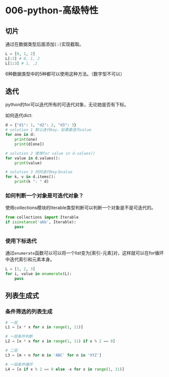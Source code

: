 # 006-python-高级特性
## 切片
通过在数据类型后面添加`[:]`实现截取。

```python
L = [0, 1, 2]
L[:3] # 0, 1, 2
L[1:3] # 1, ,2 
```

6种数据类型中的5种都可以使用这种方法。（数字型不可以）

## 迭代
python的for可以迭代所有的可迭代对象，无论她是否有下标。

如何迭代dict:
```python
d = {"d1": 1, "d2": 2, "d3": 3}
# solution 1 默认迭代key，如果要迭代value
for one in d:
    print(one)
    print(d[one])

# solution 2 使用for value in d.values()
for value in d.values():
    print(value)

# solution 3 同时迭代key与value
for k, v in d.items():
    print(k ": " d)
```

### 如何判断一个对象是可迭代对象？
使用collections模块的Iterable类型判断可以判断一个对象是不是可迭代的。
```python
from collections import Iterable
if isinstance('abb', Iterable):
    pass
```

### 使用下标迭代
通过`enumerate`函数可以可以将一个list变为\[索引-元素\]对，这样就可以在for循环中迭代索引和元素本身。
```python
L = [1, 2, 3]
for i, value in enumerate(L):
    pass
```

## 列表生成式
### 条件筛选的列表生成
```python
# 一层
L1 = [x * x for x in range(1, 11)]

# 一层条件判断
L2 = [x * x for x in range(1, 11) if x % 2 == 0]

# 二层
L3 = [m + n for m in 'ABC' for n in 'XYZ']

# 一层条件循环
L4 = [x if x % 2 == 0 else -x for x in range(1, 11)]
```
